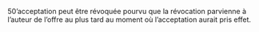 50’acceptation peut être révoquée pourvu que la révocation parvienne à l’auteur de
l’offre au plus tard au moment où l’acceptation aurait pris effet.